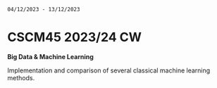 `04/12/2023 - 13/12/2023`

# CSCM45 2023/24 CW
**Big Data & Machine Learning**<br />

Implementation and comparison of several classical machine learning methods. <br />
